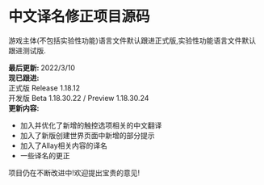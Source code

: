 # 中文译名修正项目源码

游戏主体(不包括实验性功能)语言文件默认跟进正式版,实验性功能语言文件默认跟进测试版.

<b>最后更新: </b>2022/3/10<br>
<b>现已跟进:</b><br>正式版 Release 1.18.12<br>开发版 Beta 1.18.30.22 / Preview 1.18.30.24<br>
<b>更新内容:</b>
- 加入并优化了新增的触控选项相关的中文翻译
- 加入了新版创建世界页面中新增的部分提示
- 加入了Allay相关内容的译名
- 一些译名的更正

项目仍在不断改进中!欢迎提出宝贵的意见!
